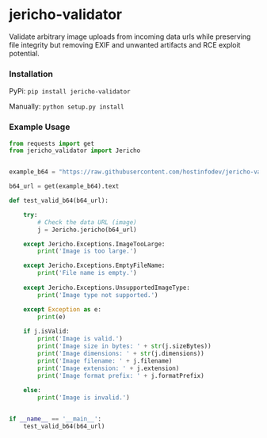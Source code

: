 # jericho-validator
 Validate arbitrary image uploads from incoming data urls while preserving file integrity but removing EXIF and unwanted artifacts and RCE exploit potential.

### Installation
PyPi: `pip install jericho-validator`

Manually: `python setup.py install`

### Example Usage
```python
from requests import get
from jericho_validator import Jericho


example_b64 = "https://raw.githubusercontent.com/hostinfodev/jericho-validator/main/example/example.png.b64"

b64_url = get(example_b64).text

def test_valid_b64(b64_url):    

    try:
        # Check the data URL (image)
        j = Jericho.jericho(b64_url)

    except Jericho.Exceptions.ImageTooLarge:
        print('Image is too large.')

    except Jericho.Exceptions.EmptyFileName:
        print('File name is empty.')
        
    except Jericho.Exceptions.UnsupportedImageType:
        print('Image type not supported.')

    except Exception as e:
        print(e)
        
    if j.isValid:
        print('Image is valid.')
        print('Image size in bytes: ' + str(j.sizeBytes))
        print('Image dimensions: ' + str(j.dimensions))
        print('Image filename: ' + j.filename)
        print('Image extension: ' + j.extension)
        print('Image format prefix: ' + j.formatPrefix)
        
    else:
        print('Image is invalid.')


if __name__ == '__main__':
    test_valid_b64(b64_url)

```